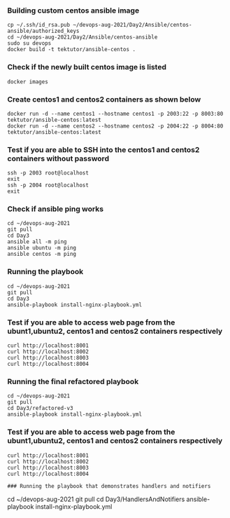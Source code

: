 ### Building custom centos ansible image
```
cp ~/.ssh/id_rsa.pub ~/devops-aug-2021/Day2/Ansible/centos-ansible/authorized_keys
cd ~/devops-aug-2021/Day2/Ansible/centos-ansible
sudo su devops
docker build -t tektutor/ansible-centos .
```

### Check if the newly built centos image is listed
```
docker images
```

### Create centos1 and centos2 containers as shown below
```
docker run -d --name centos1 --hostname centos1 -p 2003:22 -p 8003:80 tektutor/ansible-centos:latest 
docker run -d --name centos2 --hostname centos2 -p 2004:22 -p 8004:80 tektutor/ansible-centos:latest 
```

### Test if you are able to SSH into the centos1 and centos2 containers without password
```
ssh -p 2003 root@localhost
exit
ssh -p 2004 root@localhost
exit
```

### Check if ansible ping works 
```
cd ~/devops-aug-2021
git pull
cd Day3
ansible all -m ping
ansible ubuntu -m ping
ansible centos -m ping
```

### Running the playbook
```
cd ~/devops-aug-2021
git pull
cd Day3
ansible-playbook install-nginx-playbook.yml
```

### Test if you are able to access web page from the ubunt1,ubuntu2, centos1 and centos2 containers respectively
```
curl http://localhost:8001
curl http://localhost:8002
curl http://localhost:8003
curl http://localhost:8004
```

### Running the final refactored playbook
```
cd ~/devops-aug-2021
git pull
cd Day3/refactored-v3
ansible-playbook install-nginx-playbook.yml
```

### Test if you are able to access web page from the ubunt1,ubuntu2, centos1 and centos2 containers respectively
```
curl http://localhost:8001
curl http://localhost:8002
curl http://localhost:8003
curl http://localhost:8004

### Running the playbook that demonstrates handlers and notifiers
```
cd ~/devops-aug-2021
git pull
cd Day3/HandlersAndNotifiers
ansible-playbook install-nginx-playbook.yml
```
